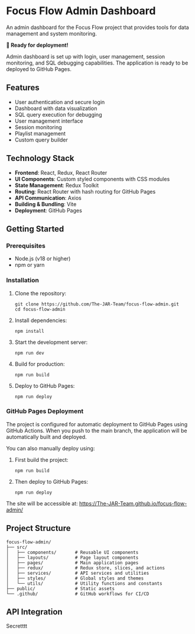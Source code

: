 # Focus Flow Admin Dashboard

An admin dashboard for the Focus Flow project that provides tools for data management and system monitoring.

**🚀 Ready for deployment!**

Admin dashboard is set up with login, user management, session monitoring, and SQL debugging capabilities. The application is ready to be deployed to GitHub Pages.

## Features

- User authentication and secure login
- Dashboard with data visualization
- SQL query execution for debugging
- User management interface
- Session monitoring
- Playlist management
- Custom query builder

## Technology Stack

- **Frontend**: React, Redux, React Router
- **UI Components**: Custom styled components with CSS modules
- **State Management**: Redux Toolkit
- **Routing**: React Router with hash routing for GitHub Pages
- **API Communication**: Axios
- **Building & Bundling**: Vite
- **Deployment**: GitHub Pages

## Getting Started

### Prerequisites

- Node.js (v18 or higher)
- npm or yarn

### Installation

1. Clone the repository:
   ```
   git clone https://github.com/The-JAR-Team/focus-flow-admin.git
   cd focus-flow-admin
   ```

2. Install dependencies:
   ```
   npm install
   ```

3. Start the development server:
   ```
   npm run dev
   ```

4. Build for production:
   ```
   npm run build
   ```

5. Deploy to GitHub Pages:
   ```
   npm run deploy
   ```

### GitHub Pages Deployment

The project is configured for automatic deployment to GitHub Pages using GitHub Actions. When you push to the main branch, the application will be automatically built and deployed.

You can also manually deploy using:

1. First build the project:
   ```
   npm run build
   ```

2. Then deploy to GitHub Pages:
   ```
   npm run deploy
   ```

The site will be accessible at: https://The-JAR-Team.github.io/focus-flow-admin/



## Project Structure

```
focus-flow-admin/
├── src/
│   ├── components/       # Reusable UI components
│   ├── layouts/          # Page layout components
│   ├── pages/            # Main application pages
│   ├── redux/            # Redux store, slices, and actions
│   ├── services/         # API services and utilities
│   ├── styles/           # Global styles and themes
│   └── utils/            # Utility functions and constants
├── public/               # Static assets
└── .github/              # GitHub workflows for CI/CD
```

## API Integration

Secretttt